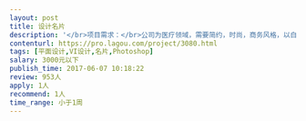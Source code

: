 ```yaml
---                
layout: post       
title: 设计名片           
description: '</br>项目需求：</br>公司为医疗领域，需要简约，时尚，商务风格，以白底为主</br>内容需要有：qq 微信 手机号 二维码</br>'     
contenturl: https://pro.lagou.com/project/3080.html      
tags: [平面设计,VI设计,名片,Photoshop]            
salary: 3000元以下          
publish_time: 2017-06-07 10:18:22         
review: 953人                   
apply: 1人                   
recommend: 1人                   
time_range: 小于1周              
---                 
```

